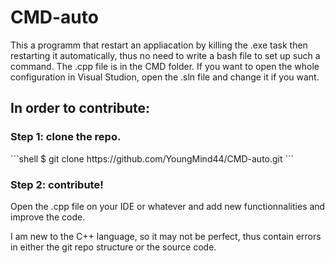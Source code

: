 # CMD-auto

This a programm that restart an appliacation by killing the .exe task then restarting it automatically, thus no need to write a bash file to set up such a command.
The .cpp file is in the CMD folder. If you want to open the whole configuration in Visual Studion, open the .sln file and change it if you want.

<h2>In order to contribute:</h2>

<h3>Step 1: clone the repo.</h3>
```shell
$ git clone https://github.com/YoungMind44/CMD-auto.git 
```
  
<h3>Step 2: contribute!</h3>
  Open the .cpp file on your IDE or whatever and add new functionnalities and improve the code.
 
 
I am new to the C++ language, so it may not be perfect, thus contain errors in either the git repo structure or the source code.
  

